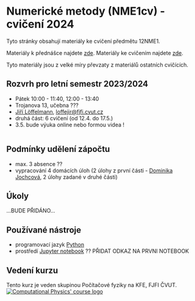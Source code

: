 # Numerické metody (NME1cv) - cvičení 2024

Tyto stránky obsahují materiály ke cvičení předmětu 12NME1.

Materiály k přednášce najdete [zde](http://kfe.fjfi.cvut.cz/~vachal/edu/nme/).
Materiály ke cvičením najdete [zde](http://kfe.fjfi.cvut.cz/~vachal/edu/nme/cviceni/).

Tyto materiály jsou z velké míry převzaty z materiálů ostatních cvičících.

## Rozvrh pro letní semestr 2023/2024
- Pátek 10:00 - 11:40, 12:00 - 13:40
- Trojanova 13, učebna ???
- [Jiří Löffelmann](https://usermap.cvut.cz/profile/7a2ecf76-b3c3-4716-b1b2-cd6859a8e193), [loffejir@fjfi.cvut.cz](mailto:loffejir@fjfi.cvut.cz)
- druhá část: 6 cvičení (od 12.4. do 17.5.)
- 3.5. bude výuka online nebo formou videa !

```{tableofcontents}
```

## Podmínky udělení zápočtu
- max. 3 absence ??
- vypracování 4 domácích úloh (2 úlohy z první části - [Dominika Jochcová](https://github.com/jochcova/NMEcv/), 2 úlohy zadané v druhé části)

## Úkoly
...BUDE PŘIDÁNO...

## Používané nástroje
- programovací jazyk [Python](https://www.python.org/)
- prostředí [Jupyter notebook](https://jupyter.org/)
?? PŘIDAT ODKAZ NA PRVNI NOTEBOOK

## Vedení kurzu
Tento kurz je veden skupinou Počítačové fyziky na KFE, FJFI ČVUT.
[![Computational Physics' course logo](images/cphys-logo5.png)](http://cphys.fjfi.cvut.cz/cphys/index.php?lang=cs)